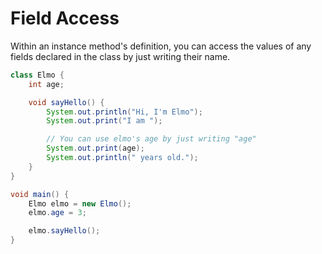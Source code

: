 # Field Access

Within an instance method's definition, you can access the values
of any fields declared in the class by just writing their name.

```java
class Elmo {
    int age;

    void sayHello() {
        System.out.println("Hi, I'm Elmo");
        System.out.print("I am ");

        // You can use elmo's age by just writing "age"
        System.out.print(age);
        System.out.println(" years old.");
    }
}

void main() {
    Elmo elmo = new Elmo();
    elmo.age = 3;

    elmo.sayHello();
}
```